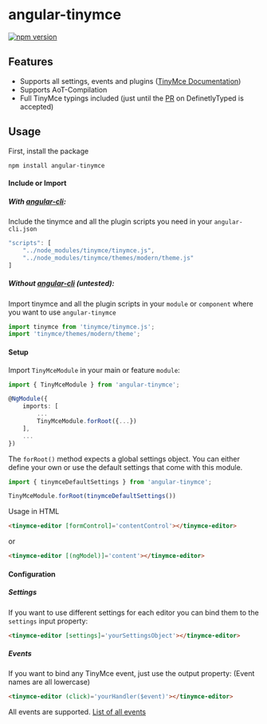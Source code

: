 # angular-tinymce

[![npm version](https://badge.fury.io/js/angular-tinymce.svg)](https://badge.fury.io/js/angular-tinymce)

## Features

- Supports all settings, events and plugins ([TinyMce Documentation](https://www.tinymce.com/docs/configure/integration-and-setup/))
- Supports AoT-Compilation
- Full TinyMce typings included (just until the [PR](https://github.com/DefinitelyTyped/DefinitelyTyped/pull/14918) on DefinetlyTyped is accepted)

## Usage

First, install the package
```
npm install angular-tinymce
```
#### Include or Import

##### With [angular-cli](https://github.com/angular/angular-cli):

Include the tinymce and all the plugin scripts you need in your `angular-cli.json`

```javascript
"scripts": [
    "../node_modules/tinymce/tinymce.js",
    "../node_modules/tinymce/themes/modern/theme.js"
]
```

##### Without [angular-cli](https://github.com/angular/angular-cli) (untested):

Import tinymce and all the plugin scripts in your `module` or `component` where you want to use `angular-tinymce`
```typescript
import tinymce from 'tinymce/tinymce.js';
import 'tinymce/themes/modern/theme';
```

#### Setup
Import `TinyMceModule` in your main or feature `module`:

```typescript
import { TinyMceModule } from 'angular-tinymce';

@NgModule({
	imports: [
		...
		TinyMceModule.forRoot({...})
	],
	...
})
```

The `forRoot()` method expects a global settings object. You can either define your own or use the default settings that come with this module.
```typescript
import { tinymceDefaultSettings } from 'angular-tinymce';

TinyMceModule.forRoot(tinymceDefaultSettings())
```

Usage in HTML
```html
<tinymce-editor [formControl]='contentControl'></tinymce-editor>
```
or
```html
<tinymce-editor [(ngModel)]='content'></tinymce-editor>
```

#### Configuration

##### Settings
If you want to use different settings for each editor you can bind them to the `settings` input property:

```html
<tinymce-editor [settings]='yourSettingsObject'></tinymce-editor>
```

##### Events
If you want to bind any TinyMce event, just use the output property:
(Event names are all lowercase)
```html
<tinymce-editor (click)='yourHandler($event)'></tinymce-editor>
```
All events are supported.
[List of all events](https://www.tinymce.com/docs/advanced/events/)
